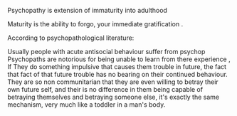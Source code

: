
Psychopathy is extension of immaturity into adulthood 

Maturity is the ability to forgo, your immediate gratification . 


According to psychopathological literature:

Usually people with acute antisocial behaviour suffer from psychop
Psychopaths are notorious for being unable to learn from there experience ,
If They do something impulsive that causes them trouble in future, the fact that  fact of that future trouble has no bearing on their continued behaviour.
They are so non communitarian that they are even willing to betray their own future self, and their is no difference in them being capable of betraying themselves and betraying someone else, it's exactly the same mechanism, very much like a toddler in a man's body.
